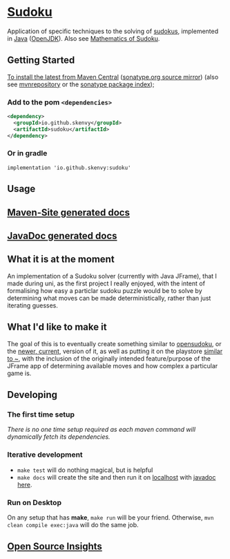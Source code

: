 # [Sudoku](https://github.com/Skenvy/Sudoku)
Application of specific techniques to the solving of [sudokus](https://en.wikipedia.org/wiki/Sudoku), implemented in [Java](https://www.java.com/) ([OpenJDK](https://openjdk.org/)). Also see [Mathematics of Sudoku](https://en.wikipedia.org/wiki/Mathematics_of_Sudoku).
## Getting Started
[To install the latest from Maven Central](https://repo1.maven.org/maven2/io/github/skenvy/sudoku/) ([sonatype.org source mirror](https://s01.oss.sonatype.org/content/repositories/releases/io/github/skenvy/sudoku/)) (also see [mvnrepository](https://mvnrepository.com/artifact/io.github.skenvy/sudoku) or the [sonatype package index](https://search.maven.org/artifact/io.github.skenvy/sudoku));
### Add to the pom `<dependencies>`
```xml
<dependency>
  <groupId>io.github.skenvy</groupId>
  <artifactId>sudoku</artifactId>
</dependency>
```
### Or in gradle
```
implementation 'io.github.skenvy:sudoku'
```
## Usage
<TODO>

## [Maven-Site generated docs](https://skenvy.github.io/Sudoku/)
## [JavaDoc generated docs](https://skenvy.github.io/Sudoku/apidocs/io/github/skenvy/package-summary.html)
## What it is at the moment
An implementation of a Sudoku solver (currently with Java JFrame), that I made during uni, as the first project I really enjoyed, with the intent of formalising how easy a particlar sudoku puzzle would be to solve by determining what moves can be made deterministically, rather than just iterating guesses.
## What I'd like to make it
The goal of this is to eventually create something similar to [opensudoku](https://github.com/romario333/opensudoku), or the [newer, current](https://github.com/ogarcia/opensudoku), version of it, as well as putting it on the playstore [similar to ~](https://play.google.com/store/apps/details?id=org.moire.opensudoku), with the inclusion of the originally intended feature/purpose of the JFrame app of determining available moves and how complex a particular game is.
## Developing
### The first time setup
_There is no one time setup required as each maven command will dynamically fetch its dependencies._
### Iterative development
* `make test` will do nothing magical, but is helpful
* `make docs` will create the site and then run it on [localhost](http://localhost:8080) with [javadoc here](http://localhost:8080/apidocs/io/github/skenvy/package-summary.html).
### Run on Desktop
On any setup that has **make**, `make run` will be your friend. Otherwise, `mvn clean compile exec:java` will do the same job.
## [Open Source Insights](https://deps.dev/maven/io.github.skenvy%3Asudoku)
